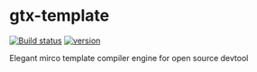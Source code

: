 # gtx-template

[![Build status](https://travis-ci.com/ShangWeiTsai/gtx-template.svg?branch=master)](https://travis-ci.com/ShangWeiTsai/gtx-template.svg?branch=master)
[![version](https://img.shields.io/npm/v/gtx-template?style=plastic)](https://www.npmjs.com/package/v/gtx-template)

Elegant mirco template compiler engine for open source devtool
